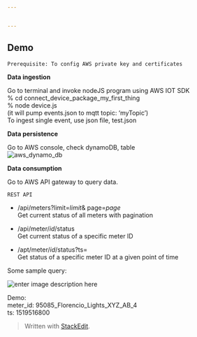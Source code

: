 ```yaml
---


---
```


<h2 id="demo">Demo</h2>
<pre><code>Prerequisite: To config AWS private key and certificates
</code></pre>
<p><strong>Data ingestion</strong></p>
<p>Go to terminal and invoke nodeJS program using  AWS IOT SDK<br>
% cd connect_device_package_my_first_thing<br>
% node device.js<br>
(it will pump events.json to mqtt topic: ‘myTopic’)<br>
To ingest single event, use json file, test.json</p>
<p><strong>Data persistence</strong></p>
<p>Go to AWS console, check dynamoDB, table<br>
<img src="https://s3.amazonaws.com/mchen62/smart_parking_dynamo.png" alt="aws_dynamo_db"></p>
<p><strong>Data consumption</strong></p>
<p>Go to AWS API gateway to query data.</p>
<pre><code>REST API
</code></pre>
<ul>
<li>
<p>/api/meters?limit=<em>limit</em>&amp; page=<em>page</em><br>
Get current status of all meters with pagination</p>
</li>
<li>
<p>/api/meter/<em>id</em>/status<br>
Get current status of a specific meter ID</p>
</li>
<li>
<p>/apt/meter/<em>id</em>/status?ts=<br>
Get status of a specific meter ID at a given point of time</p>
</li>
</ul>
<p>Some sample query:</p>
<p><img src="https://s3.amazonaws.com/mchen62/smart_parking_dynamo.png" alt="enter image description here"></p>
<p>Demo:<br>
meter_id: 95085_Florencio_Lights_XYZ_AB_4<br>
ts: 1519516800</p>
<blockquote>
<p>Written with <a href="https://stackedit.io/">StackEdit</a>.</p>
</blockquote>

